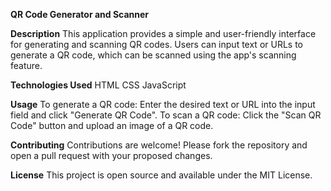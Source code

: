 **QR Code Generator and Scanner**

**Description**
This application provides a simple and user-friendly interface for generating and scanning QR codes. Users can input text or URLs to generate a QR code, which can be scanned using the app's scanning feature.

**Technologies Used**
HTML
CSS
JavaScript

**Usage**
To generate a QR code: Enter the desired text or URL into the input field and click "Generate QR Code".
To scan a QR code: Click the "Scan QR Code" button and upload an image of a QR code.

**Contributing**
Contributions are welcome! Please fork the repository and open a pull request with your proposed changes.

**License**
This project is open source and available under the MIT License.
